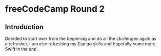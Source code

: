 # freeCodeCamp Round 2

## Introduction

Decided to start over from the beginning and do all the challenges again as a refresher. I am also refreshing my Django skills and hopefully some more Swift in the end.